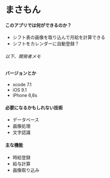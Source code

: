 
# まさもん

#### このアプリでは何ができるのか？
* シフト表の画像を取り込んで月給を計算できる
* シフトをカレンダーに自動登録？

###### 以下、開発者メモ
#### バージョンとか
* xcode 7.1
* iOS 9.1
* iPhone 6,6s


#### 必要になるかもしれない技術
* データベース
* 画像処理
* 文字認識

#### 主な機能
* 時給登録
* 給与計算
* 画像取り込み


